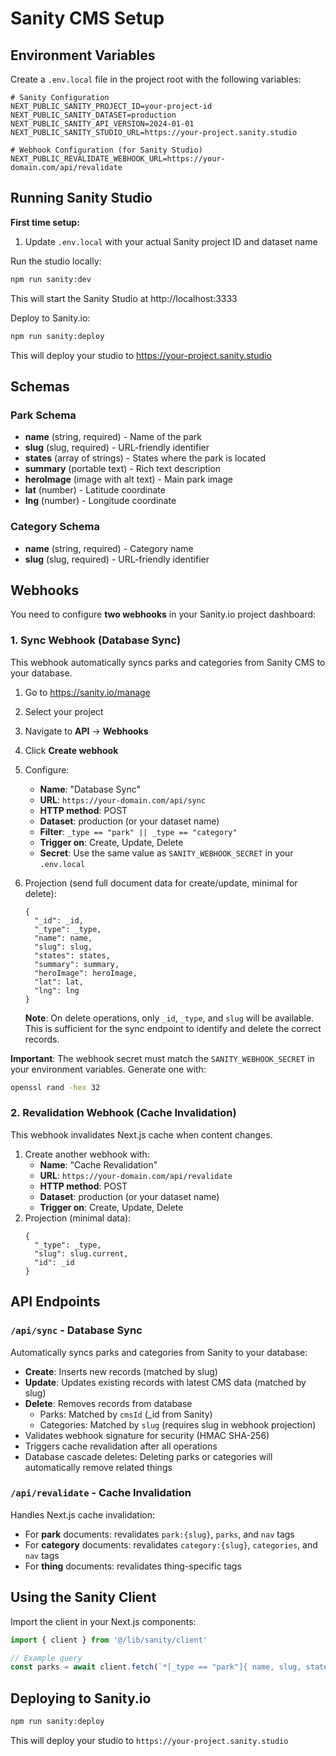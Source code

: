 # Sanity CMS Setup

## Environment Variables

Create a `.env.local` file in the project root with the following variables:

```env
# Sanity Configuration
NEXT_PUBLIC_SANITY_PROJECT_ID=your-project-id
NEXT_PUBLIC_SANITY_DATASET=production
NEXT_PUBLIC_SANITY_API_VERSION=2024-01-01
NEXT_PUBLIC_SANITY_STUDIO_URL=https://your-project.sanity.studio

# Webhook Configuration (for Sanity Studio)
NEXT_PUBLIC_REVALIDATE_WEBHOOK_URL=https://your-domain.com/api/revalidate
```

## Running Sanity Studio

**First time setup:**
1. Update `.env.local` with your actual Sanity project ID and dataset name

Run the studio locally:

```bash
npm run sanity:dev
```

This will start the Sanity Studio at http://localhost:3333

Deploy to Sanity.io:

```bash
npm run sanity:deploy
```

This will deploy your studio to https://your-project.sanity.studio

## Schemas

### Park Schema
- **name** (string, required) - Name of the park
- **slug** (slug, required) - URL-friendly identifier
- **states** (array of strings) - States where the park is located
- **summary** (portable text) - Rich text description
- **heroImage** (image with alt text) - Main park image
- **lat** (number) - Latitude coordinate
- **lng** (number) - Longitude coordinate

### Category Schema
- **name** (string, required) - Category name
- **slug** (slug, required) - URL-friendly identifier

## Webhooks

You need to configure **two webhooks** in your Sanity.io project dashboard:

### 1. Sync Webhook (Database Sync)

This webhook automatically syncs parks and categories from Sanity CMS to your database.

1. Go to https://sanity.io/manage
2. Select your project
3. Navigate to **API** → **Webhooks**
4. Click **Create webhook**
5. Configure:
   - **Name**: "Database Sync"
   - **URL**: `https://your-domain.com/api/sync`
   - **HTTP method**: POST
   - **Dataset**: production (or your dataset name)
   - **Filter**: `_type == "park" || _type == "category"`
   - **Trigger on**: Create, Update, Delete
   - **Secret**: Use the same value as `SANITY_WEBHOOK_SECRET` in your `.env.local`
6. Projection (send full document data for create/update, minimal for delete):
   ```groq
   {
     "_id": _id,
     "_type": _type,
     "name": name,
     "slug": slug,
     "states": states,
     "summary": summary,
     "heroImage": heroImage,
     "lat": lat,
     "lng": lng
   }
   ```
   
   **Note**: On delete operations, only `_id`, `_type`, and `slug` will be available. This is sufficient for the sync endpoint to identify and delete the correct records.

**Important**: The webhook secret must match the `SANITY_WEBHOOK_SECRET` in your environment variables. Generate one with:
```bash
openssl rand -hex 32
```

### 2. Revalidation Webhook (Cache Invalidation)

This webhook invalidates Next.js cache when content changes.

1. Create another webhook with:
   - **Name**: "Cache Revalidation"
   - **URL**: `https://your-domain.com/api/revalidate`
   - **HTTP method**: POST
   - **Dataset**: production (or your dataset name)
   - **Trigger on**: Create, Update, Delete
2. Projection (minimal data):
   ```groq
   {
     "_type": _type,
     "slug": slug.current,
     "id": _id
   }
   ```

## API Endpoints

### `/api/sync` - Database Sync

Automatically syncs parks and categories from Sanity to your database:
- **Create**: Inserts new records (matched by slug)
- **Update**: Updates existing records with latest CMS data (matched by slug)
- **Delete**: Removes records from database
  - Parks: Matched by `cmsId` (_id from Sanity)
  - Categories: Matched by `slug` (requires slug in webhook projection)
- Validates webhook signature for security (HMAC SHA-256)
- Triggers cache revalidation after all operations
- Database cascade deletes: Deleting parks or categories will automatically remove related things

### `/api/revalidate` - Cache Invalidation

Handles Next.js cache invalidation:
- For **park** documents: revalidates `park:{slug}`, `parks`, and `nav` tags
- For **category** documents: revalidates `category:{slug}`, `categories`, and `nav` tags
- For **thing** documents: revalidates thing-specific tags

## Using the Sanity Client

Import the client in your Next.js components:

```typescript
import { client } from '@/lib/sanity/client'

// Example query
const parks = await client.fetch(`*[_type == "park"]{ name, slug, states }`)
```

## Deploying to Sanity.io

```bash
npm run sanity:deploy
```

This will deploy your studio to `https://your-project.sanity.studio`

